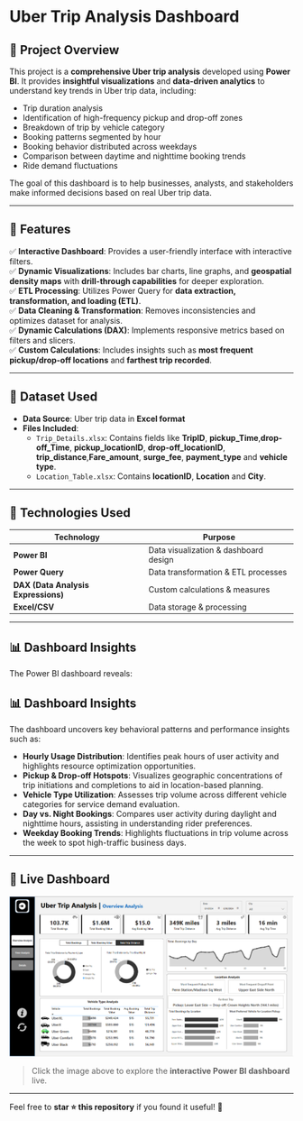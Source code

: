 # Uber Trip Analysis Dashboard

## 📌 Project Overview
This project is a **comprehensive Uber trip analysis** developed using **Power BI**. It provides **insightful visualizations** and **data-driven analytics** to understand key trends in Uber trip data, including:
- Trip duration analysis
- Identification of high-frequency pickup and drop-off zones
- Breakdown of trip by vehicle category
- Booking patterns segmented by hour
- Booking behavior distributed across weekdays
- Comparison between daytime and nighttime booking trends
- Ride demand fluctuations

The goal of this dashboard is to help businesses, analysts, and stakeholders make informed decisions based on real Uber trip data.

---

## 🚀 Features
✅ **Interactive Dashboard**: Provides a user-friendly interface with interactive filters.  
✅ **Dynamic Visualizations**: Includes bar charts, line graphs, and **geospatial density maps** with **drill-through capabilities** for deeper exploration.  
✅ **ETL Processing**: Utilizes Power Query for **data extraction, transformation, and loading (ETL)**.  
✅ **Data Cleaning & Transformation**: Removes inconsistencies and optimizes dataset for analysis.  
✅ **Dynamic Calculations (DAX)**: Implements responsive metrics based on filters and slicers.  
✅ **Custom Calculations**: Includes insights such as **most frequent pickup/drop-off locations** and **farthest trip recorded**.  

---

## 📂 Dataset Used
- **Data Source**: Uber trip data in **Excel format**
- **Files Included**:
  - `Trip_Details.xlsx`: Contains fields like **TripID**, **pickup_Time**,**drop-off_Time**, **pickup_locationID**, **drop-off_locationID**, **trip_distance**,**Fare_amount**, **surge_fee**, **payment_type** and **vehicle type**.
  - `Location_Table.xlsx`: Contains **locationID**, **Location** and **City**.

---

## 🔧 Technologies Used
| **Technology** | **Purpose** |
|---------------|------------|
| **Power BI** | Data visualization & dashboard design |
| **Power Query** | Data transformation & ETL processes |
| **DAX (Data Analysis Expressions)** | Custom calculations & measures |
| **Excel/CSV** | Data storage & processing |

---

## 📊 Dashboard Insights
The Power BI dashboard reveals:
## 📊 Dashboard Insights
The dashboard uncovers key behavioral patterns and performance insights such as:
- **Hourly Usage Distribution**: Identifies peak hours of user activity and highlights resource optimization opportunities.
- **Pickup & Drop-off Hotspots**: Visualizes geographic concentrations of trip initiations and completions to aid in location-based planning.
- **Vehicle Type Utilization**: Assesses trip volume across different vehicle categories for service demand evaluation.
- **Day vs. Night Bookings**: Compares user activity during daylight and nighttime hours, assisting in understanding rider preferences.
- **Weekday Booking Trends**: Highlights fluctuations in trip volume across the week to spot high-traffic business days.

---

## 🔗 Live Dashboard
[<img src= "https://github.com/ArunGuptaaa/Uber-Data-Analysis/blob/main/OverView%20Dashboard.png">](https://app.powerbi.com/view?r=eyJrIjoiY2E0NjExNGMtNzI2ZC00YjNiLWE2NzMtNTc3MTRkMTUzMzRhIiwidCI6ImM2ZTU0OWIzLTVmNDUtNDAzMi1hYWU5LWQ0MjQ0ZGM1YjJjNCJ9)

> Click the image above to explore the **interactive Power BI dashboard** live.


---
 

Feel free to **star ⭐ this repository** if you found it useful! 🚀
